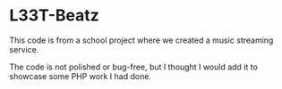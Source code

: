 L33T-Beatz
=========
This code is from a school project where we created a music streaming service.


The code is not polished or bug-free, but I thought I would add it to showcase some PHP work I had done.
